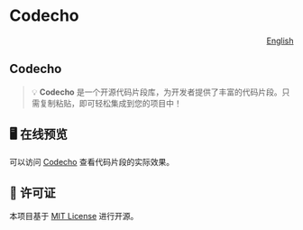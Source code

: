 # Codecho

<p align="right">
  <a href="README.md">English</a>
</p>

## Codecho

> 💡 **Codecho** 是一个开源代码片段库，为开发者提供了丰富的代码片段。只需复制粘贴，即可轻松集成到您的项目中！

## 🖥️ 在线预览

可以访问 [Codecho](https://codecho.vercel.app/) 查看代码片段的实际效果。

## 📄 许可证

本项目基于 [MIT License](LICENSE) 进行开源。
